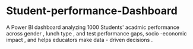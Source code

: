 # Student-performance-Dashboard
A Power BI dashboard analyzing 1000 Students' acadmic  performance across gender , lunch type , and test performance gaps, socio -economic impact , and helps educators make data - driven decisions .
